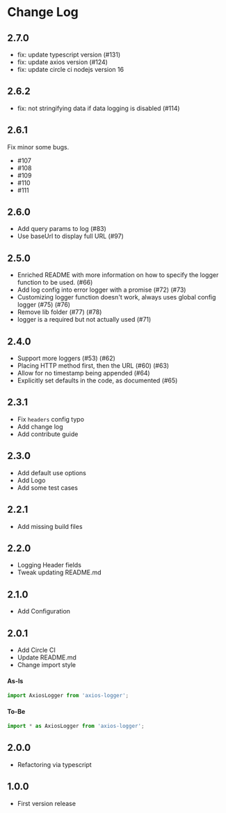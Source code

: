 # Change Log

## 2.7.0

-   fix: update typescript version (#131)
-   fix: update axios version (#124)
-   fix: update circle ci nodejs version 16

## 2.6.2

-   fix: not stringifying data if data logging is disabled (#114)

## 2.6.1

Fix minor some bugs.

-   #107
-   #108
-   #109
-   #110
-   #111

## 2.6.0

-   Add query params to log (#83)
-   Use baseUrl to display full URL (#97)

## 2.5.0

-   Enriched README with more information on how to specify the logger function to be used. (#66)
-   Add log config into error logger with a promise (#72) (#73)
-   Customizing logger function doesn't work, always uses global config logger (#75) (#76)
-   Remove lib folder (#77) (#78)
-   logger is a required but not actually used (#71)

## 2.4.0

-   Support more loggers (#53) (#62)
-   Placing HTTP method first, then the URL (#60) (#63)
-   Allow for no timestamp being appended (#64)
-   Explicitly set defaults in the code, as documented (#65)

## 2.3.1

-   Fix `headers` config typo
-   Add change log
-   Add contribute guide

## 2.3.0

-   Add default use options
-   Add Logo
-   Add some test cases

## 2.2.1

-   Add missing build files

## 2.2.0

-   Logging Header fields
-   Tweak updating README.md

## 2.1.0

-   Add Configuration

## 2.0.1

-   Add Circle CI
-   Update README.md
-   Change import style

#### As-Is

```js
import AxiosLogger from 'axios-logger';
```

#### To-Be

```js
import * as AxiosLogger from 'axios-logger';
```

## 2.0.0

-   Refactoring via typescript

## 1.0.0

-   First version release
